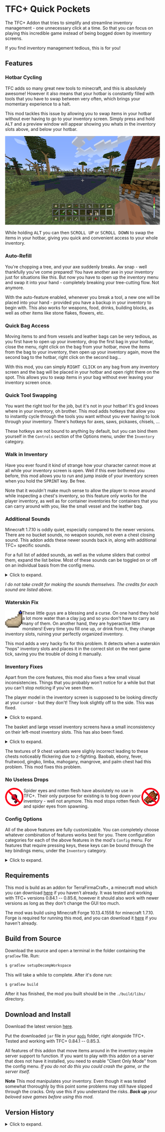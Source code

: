 # TFC+ Quick Pockets

The TFC+ Addon that tries to simplify and streamline inventory management - one unnecessary click at a time. So that you can focus on playing this incredible game instead of being bogged down by inventory screens.

If you find inventory management tedious, this is for you!

## Features

### Hotbar Cycling

TFC adds so many great new tools to minecraft, and this is absolutely awesome! However it also means that your hotbar is constantly filled with tools that you have to swap between very often, which brings your momentary experience to a halt.

This mod tackles this issue by allowing you to swap items in your hotbar without ever having to go to your inventory screen. Simply press and hold <kbd>ALT</kbd> and a preview window will appear showing you whats in the inventory slots above, and below your hotbar.

<p align="center">
  <img src="screenshots/hotbar.png">
</p>  

While holding <kbd>ALT</kbd> you can then <kbd>SCROLL UP</kbd> or <kbd>SCROLL DOWN</kbd> to swap the items in your hotbar, giving you quick and convenient access to your whole inventory.

### Auto-Refill

You're chopping a tree, and your axe suddenly breaks. Aw snap - well thankfully you've come prepared! You have another axe in your inventory just for situations like this. But now you have to open up the inventory menu and swap it into your hand - completely breaking your tree-cutting flow. Not anymore.

With the auto-feature enabled, whenever you break a tool, a new one will be placed into your hand - provided you have a backup in your inventory to begin with. This also works for weapons, food, drinks, building blocks, as well as other items like stone flakes, flowers, etc.

### Quick Bag Access

Moving items to and from vessels and leather bags can be very tedious, as you first have to open up your inventory, drop the first bag in your hotbar, close the menu, right click on the bag from your hotbar, move the items from the bag to your inventory, then open up your inventory again, move the second bag to the hotbar, right click on the second bag...

With this mod, you can simply <kbd>RIGHT CLICK</kbd> on any bag from any inventory screen and the bag will be placed in your hotbar and open right there on the spot. This allows you to swap items in your bag without ever leaving your inventory screen once.

### Quick Tool Swapping

You want the right tool for the job, but it's not in your hotbar! It's god knows where in your inventory, oh brother. This mod adds hotkeys that allow you to instantly cycle through the tools you want without you ever having to look through your inventory. There's hotkeys for axes, saws, pickaxes, chisels, ...

These hotkeys are not bound to anything by default, but you can bind them yourself in the `Controls` section of the Options menu, under the `Inventory` category. 

### Walk in Inventory

Have you ever found it kind of strange how your character cannot move at all while your inventory screen is open. Well if this ever bothered you before, this mod allows you to run and jump inside of your inventory screen when you hold the <kbd>SPRINT</kbd> key. Be free.

Note that it wouldn't make much sense to allow the player to move around while inspecting a chest's inventory, so this feature only works for the player inventory, as well as for container inventories for containers that you can carry around with you, like the small vessel and the leather bag.

### Additional Sounds

Minecraft 1.7.10 is oddly quiet, especially compared to the newer versions. There are no bucket sounds, no weapon sounds, not even a chest closing sound. This addon adds these newer sounds back in, along with additional TFC+ specific sounds. 

For a full list of added sounds, as well as the volume sliders that control them, expand the list below. Most of these sounds can be toggled on or off on an individual basis from the config menu.

<details>
  <summary>Click to expand.</summary>
 
|sound|variants|when it plays|volume slider|source|
|:--- |:------:|:------------|:-----------:|:----:|
|attack-axe|[1](https://raw.githubusercontent.com/blat-blatnik/TFC-Quick-Pockets/master/src/main/resources/assets/tfcquickpockets/sounds/attack-axe-1.ogg) [2](https://raw.githubusercontent.com/blat-blatnik/TFC-Quick-Pockets/master/src/main/resources/assets/tfcquickpockets/sounds/attack-axe-2.ogg) [3](https://raw.githubusercontent.com/blat-blatnik/TFC-Quick-Pockets/master/src/main/resources/assets/tfcquickpockets/sounds/attack-axe-3.ogg)|when dealing damage with an axe|`Players`|[Minecraft](https://minecraft.gamepedia.com/Sword#Sounds)|
|attack-mace|[1](https://raw.githubusercontent.com/blat-blatnik/TFC-Quick-Pockets/master/src/main/resources/assets/tfcquickpockets/sounds/attack-mace-1.ogg) [2](https://raw.githubusercontent.com/blat-blatnik/TFC-Quick-Pockets/master/src/main/resources/assets/tfcquickpockets/sounds/attack-mace-2.ogg) [3](https://raw.githubusercontent.com/blat-blatnik/TFC-Quick-Pockets/master/src/main/resources/assets/tfcquickpockets/sounds/attack-mace-3.ogg) [4](https://raw.githubusercontent.com/blat-blatnik/TFC-Quick-Pockets/master/src/main/resources/assets/tfcquickpockets/sounds/attack-mace-4.ogg)|when dealing damage with a mace|`Players`|[Minecraft](https://minecraft.gamepedia.com/Sword#Sounds)|
|attack-sword|[1](https://raw.githubusercontent.com/blat-blatnik/TFC-Quick-Pockets/master/src/main/resources/assets/tfcquickpockets/sounds/attack-sword-1.ogg) [2](https://raw.githubusercontent.com/blat-blatnik/TFC-Quick-Pockets/master/src/main/resources/assets/tfcquickpockets/sounds/attack-sword-2.ogg) [3](https://raw.githubusercontent.com/blat-blatnik/TFC-Quick-Pockets/master/src/main/resources/assets/tfcquickpockets/sounds/attack-sword-3.ogg) [4](https://raw.githubusercontent.com/blat-blatnik/TFC-Quick-Pockets/master/src/main/resources/assets/tfcquickpockets/sounds/attack-sword-4.ogg) [5](https://raw.githubusercontent.com/blat-blatnik/TFC-Quick-Pockets/master/src/main/resources/assets/tfcquickpockets/sounds/attack-sword-5.ogg) [6](https://raw.githubusercontent.com/blat-blatnik/TFC-Quick-Pockets/master/src/main/resources/assets/tfcquickpockets/sounds/attack-sword-6.ogg) [7](https://raw.githubusercontent.com/blat-blatnik/TFC-Quick-Pockets/master/src/main/resources/assets/tfcquickpockets/sounds/attack-sword-7.ogg)|when dealing damage with a sword|`Players`|[Minecraft](https://minecraft.gamepedia.com/Sword#Sounds)|
|attack-strong|[1](https://raw.githubusercontent.com/blat-blatnik/TFC-Quick-Pockets/master/src/main/resources/assets/tfcquickpockets/sounds/attack-strong-1.ogg) [2](https://raw.githubusercontent.com/blat-blatnik/TFC-Quick-Pockets/master/src/main/resources/assets/tfcquickpockets/sounds/attack-strong-2.ogg) [3](https://raw.githubusercontent.com/blat-blatnik/TFC-Quick-Pockets/master/src/main/resources/assets/tfcquickpockets/sounds/attack-strong-3.ogg) [4](https://raw.githubusercontent.com/blat-blatnik/TFC-Quick-Pockets/master/src/main/resources/assets/tfcquickpockets/sounds/attack-strong-4.ogg) [5](https://raw.githubusercontent.com/blat-blatnik/TFC-Quick-Pockets/master/src/main/resources/assets/tfcquickpockets/sounds/attack-strong-5.ogg)|when dealing damage with a tool|`Players`|[Minecraft](https://minecraft.gamepedia.com/Sword#Sounds)|
|attack-weak|[1](https://raw.githubusercontent.com/blat-blatnik/TFC-Quick-Pockets/master/src/main/resources/assets/tfcquickpockets/sounds/attack-weak-1.ogg) [2](https://raw.githubusercontent.com/blat-blatnik/TFC-Quick-Pockets/master/src/main/resources/assets/tfcquickpockets/sounds/attack-weak-2.ogg) [3](https://raw.githubusercontent.com/blat-blatnik/TFC-Quick-Pockets/master/src/main/resources/assets/tfcquickpockets/sounds/attack-weak-3.ogg) [4](https://raw.githubusercontent.com/blat-blatnik/TFC-Quick-Pockets/master/src/main/resources/assets/tfcquickpockets/sounds/attack-weak-4.ogg)|when dealing damage with anything except the above|`Players`|[Minecraft](https://minecraft.gamepedia.com/Sword#Sounds)|
|bag-open|[1](https://raw.githubusercontent.com/blat-blatnik/TFC-Quick-Pockets/master/src/main/resources/assets/tfcquickpockets/sounds/bag-open-1.ogg) [2](https://raw.githubusercontent.com/blat-blatnik/TFC-Quick-Pockets/master/src/main/resources/assets/tfcquickpockets/sounds/bag-open-2.ogg)|when changing hotbar slots, opening player inventory, or cycling through hotbar rows|`Players`|[MAtmos](https://www.curseforge.com/minecraft/mc-mods/matmos)|
|barrel-seal|[1](https://raw.githubusercontent.com/blat-blatnik/TFC-Quick-Pockets/master/src/main/resources/assets/tfcquickpockets/sounds/barrel-seal.ogg)|when sealing a barrel|`Blocks`|[Minecraft](https://minecraft.gamepedia.com/Barrel#Sounds)|
|barrel-unseal|[1](https://raw.githubusercontent.com/blat-blatnik/TFC-Quick-Pockets/master/src/main/resources/assets/tfcquickpockets/sounds/barrel-unseal-1.ogg) [2](https://raw.githubusercontent.com/blat-blatnik/TFC-Quick-Pockets/master/src/main/resources/assets/tfcquickpockets/sounds/barrel-unseal-2.ogg)|when unsealing a barrel|`Blocks`|[Minecraft](https://minecraft.gamepedia.com/Barrel#Sounds)|
|beehive-close|[1](https://raw.githubusercontent.com/blat-blatnik/TFC-Quick-Pockets/master/src/main/resources/assets/tfcquickpockets/sounds/beehive-close.ogg)|when closing a beehive's inventory|`Blocks`|[Minecraft](https://minecraft.gamepedia.com/Beehive#Sounds)|
|beehive-drip|[1](https://raw.githubusercontent.com/blat-blatnik/TFC-Quick-Pockets/master/src/main/resources/assets/tfcquickpockets/sounds/beehive-drip-1.ogg) [2](https://raw.githubusercontent.com/blat-blatnik/TFC-Quick-Pockets/master/src/main/resources/assets/tfcquickpockets/sounds/beehive-drip-2.ogg) [3](https://raw.githubusercontent.com/blat-blatnik/TFC-Quick-Pockets/master/src/main/resources/assets/tfcquickpockets/sounds/beehive-drip-3.ogg) [4](https://raw.githubusercontent.com/blat-blatnik/TFC-Quick-Pockets/master/src/main/resources/assets/tfcquickpockets/sounds/beehive-drip-4.ogg) [5](https://raw.githubusercontent.com/blat-blatnik/TFC-Quick-Pockets/master/src/main/resources/assets/tfcquickpockets/sounds/beehive-drip-5.ogg) [6](https://raw.githubusercontent.com/blat-blatnik/TFC-Quick-Pockets/master/src/main/resources/assets/tfcquickpockets/sounds/beehive-drip-6.ogg)|when taking honey from a beehive|`Blocks`|[Minecraft](https://minecraft.gamepedia.com/Beehive#Sounds)|
|beehive-open|[1](https://raw.githubusercontent.com/blat-blatnik/TFC-Quick-Pockets/master/src/main/resources/assets/tfcquickpockets/sounds/beehive-open.ogg)|when opening a beehive's inventory|`Blocks`|[Minecraft](https://minecraft.gamepedia.com/Beehive#Sounds)|
|bow-nock|[1](https://raw.githubusercontent.com/blat-blatnik/TFC-Quick-Pockets/master/src/main/resources/assets/tfcquickpockets/sounds/bow-nock.ogg)|when charging the bow|`Players`|[MAtmos](https://www.curseforge.com/minecraft/mc-mods/matmos)|
|bucket-empty|[1](https://raw.githubusercontent.com/blat-blatnik/TFC-Quick-Pockets/master/src/main/resources/assets/tfcquickpockets/sounds/bucket-empty-1.ogg) [2](https://raw.githubusercontent.com/blat-blatnik/TFC-Quick-Pockets/master/src/main/resources/assets/tfcquickpockets/sounds/bucket-empty-2.ogg) [3](https://raw.githubusercontent.com/blat-blatnik/TFC-Quick-Pockets/master/src/main/resources/assets/tfcquickpockets/sounds/bucket-empty-3.ogg)|when emptying a bucket|`Blocks`|[Minecraft](https://minecraft.gamepedia.com/Bucket#Sounds)|
|bucket-empty-viscous|[1](https://raw.githubusercontent.com/blat-blatnik/TFC-Quick-Pockets/master/src/main/resources/assets/tfcquickpockets/sounds/bucket-empty-viscous-1.ogg) [2](https://raw.githubusercontent.com/blat-blatnik/TFC-Quick-Pockets/master/src/main/resources/assets/tfcquickpockets/sounds/bucket-empty-viscous-2.ogg) [3](https://raw.githubusercontent.com/blat-blatnik/TFC-Quick-Pockets/master/src/main/resources/assets/tfcquickpockets/sounds/bucket-empty-viscous-3.ogg)|when emptying a bucket with a viscous fluid such as pitch|`Blocks`|[Minecraft](https://minecraft.gamepedia.com/Bucket#Sounds)|
|bucket-fill|[1](https://raw.githubusercontent.com/blat-blatnik/TFC-Quick-Pockets/master/src/main/resources/assets/tfcquickpockets/sounds/bucket-fill-1.ogg) [2](https://raw.githubusercontent.com/blat-blatnik/TFC-Quick-Pockets/master/src/main/resources/assets/tfcquickpockets/sounds/bucket-fill-2.ogg) [3](https://raw.githubusercontent.com/blat-blatnik/TFC-Quick-Pockets/master/src/main/resources/assets/tfcquickpockets/sounds/bucket-fill-3.ogg)|when filling a bucket|`Blocks`|[Minecraft](https://minecraft.gamepedia.com/Bucket#Sounds)|
|bucket-fill-viscous|[1](https://raw.githubusercontent.com/blat-blatnik/TFC-Quick-Pockets/master/src/main/resources/assets/tfcquickpockets/sounds/bucket-fill-viscous-1.ogg) [2](https://raw.githubusercontent.com/blat-blatnik/TFC-Quick-Pockets/master/src/main/resources/assets/tfcquickpockets/sounds/bucket-fill-viscous-2.ogg) [3](https://raw.githubusercontent.com/blat-blatnik/TFC-Quick-Pockets/master/src/main/resources/assets/tfcquickpockets/sounds/bucket-fill-viscous-3.ogg)|when filling a bucket with a viscous fluid such as pitch|`Blocks`|[Minecraft](https://minecraft.gamepedia.com/Bucket#Sounds)|
|chest-close|[1](https://raw.githubusercontent.com/blat-blatnik/TFC-Quick-Pockets/master/src/main/resources/assets/tfcquickpockets/sounds/chest-close-1.ogg) [2](https://raw.githubusercontent.com/blat-blatnik/TFC-Quick-Pockets/master/src/main/resources/assets/tfcquickpockets/sounds/chest-close-2.ogg) [3](https://raw.githubusercontent.com/blat-blatnik/TFC-Quick-Pockets/master/src/main/resources/assets/tfcquickpockets/sounds/chest-close-3.ogg)|when closing a chest|`Blocks`|[Minecraft](https://minecraft.gamepedia.com/Chest#Sounds)|
|cow-milk|[1](https://raw.githubusercontent.com/blat-blatnik/TFC-Quick-Pockets/master/src/main/resources/assets/tfcquickpockets/sounds/cow-milk-1.ogg) [2](https://raw.githubusercontent.com/blat-blatnik/TFC-Quick-Pockets/master/src/main/resources/assets/tfcquickpockets/sounds/cow-milk-2.ogg) [3](https://raw.githubusercontent.com/blat-blatnik/TFC-Quick-Pockets/master/src/main/resources/assets/tfcquickpockets/sounds/cow-milk-3.ogg)|when milking a cow|`Blocks`|[Minecraft](https://minecraft.gamepedia.com/Bucket#Sounds)|
|fire-crackle|[1](https://raw.githubusercontent.com/blat-blatnik/TFC-Quick-Pockets/master/src/main/resources/assets/tfcquickpockets/sounds/fire-crackle-1.ogg) [2](https://raw.githubusercontent.com/blat-blatnik/TFC-Quick-Pockets/master/src/main/resources/assets/tfcquickpockets/sounds/fire-crackle-2.ogg) [3](https://raw.githubusercontent.com/blat-blatnik/TFC-Quick-Pockets/master/src/main/resources/assets/tfcquickpockets/sounds/fire-crackle-3.ogg) [4](https://raw.githubusercontent.com/blat-blatnik/TFC-Quick-Pockets/master/src/main/resources/assets/tfcquickpockets/sounds/fire-crackle-4.ogg) [5](https://raw.githubusercontent.com/blat-blatnik/TFC-Quick-Pockets/master/src/main/resources/assets/tfcquickpockets/sounds/fire-crackle-5.ogg) [6](https://raw.githubusercontent.com/blat-blatnik/TFC-Quick-Pockets/master/src/main/resources/assets/tfcquickpockets/sounds/fire-crackle-6.ogg)|when near a lit fire pit|`Blocks`|[Minecraft](https://minecraft.gamepedia.com/Campfire#Sounds)|
|fluid-empty|[1](https://raw.githubusercontent.com/blat-blatnik/TFC-Quick-Pockets/master/src/main/resources/assets/tfcquickpockets/sounds/fluid-empty-1.ogg) [2](https://raw.githubusercontent.com/blat-blatnik/TFC-Quick-Pockets/master/src/main/resources/assets/tfcquickpockets/sounds/fluid-empty-2.ogg)|when emptying a barrel|`Blocks`|[Minecraft](https://minecraft.gamepedia.com/Bucket#Sounds)|
|fluid-empty-viscous|[1](https://raw.githubusercontent.com/blat-blatnik/TFC-Quick-Pockets/master/src/main/resources/assets/tfcquickpockets/sounds/fluid-empty-viscous.ogg)|when emptying a barrel full of viscous fluid such as pitch|`Blocks`|[Minecraft](https://minecraft.gamepedia.com/Bucket#Sounds)|
|fluid-soak|[1](https://raw.githubusercontent.com/blat-blatnik/TFC-Quick-Pockets/master/src/main/resources/assets/tfcquickpockets/sounds/fluid-soak-1.ogg) [2](https://raw.githubusercontent.com/blat-blatnik/TFC-Quick-Pockets/master/src/main/resources/assets/tfcquickpockets/sounds/fluid-soak-2.ogg) [3](https://raw.githubusercontent.com/blat-blatnik/TFC-Quick-Pockets/master/src/main/resources/assets/tfcquickpockets/sounds/fluid-soak-3.ogg)|when placing an item in a barrel full of liquid|`Blocks`|[Minecraft](https://minecraft.gamepedia.com/Bucket#Sounds)|
|fluid-soak-viscous|[1](https://raw.githubusercontent.com/blat-blatnik/TFC-Quick-Pockets/master/src/main/resources/assets/tfcquickpockets/sounds/fluid-soak-viscous-1.ogg) [2](https://raw.githubusercontent.com/blat-blatnik/TFC-Quick-Pockets/master/src/main/resources/assets/tfcquickpockets/sounds/fluid-soak-viscous-2.ogg)|when placing an item in a barrel full of a viscous liquid|`Blocks`|[Minecraft](https://minecraft.gamepedia.com/Bucket#Sounds)|
|fluid-unsoak|[1](https://raw.githubusercontent.com/blat-blatnik/TFC-Quick-Pockets/master/src/main/resources/assets/tfcquickpockets/sounds/fluid-unsoak-1.ogg) [2](https://raw.githubusercontent.com/blat-blatnik/TFC-Quick-Pockets/master/src/main/resources/assets/tfcquickpockets/sounds/fluid-unsoak-2.ogg) [3](https://raw.githubusercontent.com/blat-blatnik/TFC-Quick-Pockets/master/src/main/resources/assets/tfcquickpockets/sounds/fluid-unsoak-3.ogg)|when taking an item from a barrel full of liquid|`Blocks`|[Minecraft](https://minecraft.gamepedia.com/Bucket#Sounds)|
|fluid-unsoak-viscous|[1](https://raw.githubusercontent.com/blat-blatnik/TFC-Quick-Pockets/master/src/main/resources/assets/tfcquickpockets/sounds/fluid-unsoak-viscous-1.ogg) [2](https://raw.githubusercontent.com/blat-blatnik/TFC-Quick-Pockets/master/src/main/resources/assets/tfcquickpockets/sounds/fluid-unsoak-viscous-2.ogg) [3](https://raw.githubusercontent.com/blat-blatnik/TFC-Quick-Pockets/master/src/main/resources/assets/tfcquickpockets/sounds/fluid-unsoak-viscous-3.ogg)|when taking an item from a barrel full of a viscous liquid|`Blocks`|[Minecraft](https://minecraft.gamepedia.com/Bucket#Sounds)|
|large-vessel-seal|[1](https://raw.githubusercontent.com/blat-blatnik/TFC-Quick-Pockets/master/src/main/resources/assets/tfcquickpockets/sounds/large-vessel-seal.ogg)|when sealing a large vessel|`Blocks`|[freesound.org](https://freesound.org/people/ahill86/sounds/206145/)|
|large-vessel-unseal|[1](https://raw.githubusercontent.com/blat-blatnik/TFC-Quick-Pockets/master/src/main/resources/assets/tfcquickpockets/sounds/large-vessel-unseal.ogg)|when unsealing a large vessel|`Blocks`|[freesound.org](https://freesound.org/people/ahill86/sounds/206145/)|
|leash-break|[1](https://raw.githubusercontent.com/blat-blatnik/TFC-Quick-Pockets/master/src/main/resources/assets/tfcquickpockets/sounds/leash-break-1.ogg) [2](https://raw.githubusercontent.com/blat-blatnik/TFC-Quick-Pockets/master/src/main/resources/assets/tfcquickpockets/sounds/leash-break-2.ogg) [3](https://raw.githubusercontent.com/blat-blatnik/TFC-Quick-Pockets/master/src/main/resources/assets/tfcquickpockets/sounds/leash-break-3.ogg)|when a lead/rope breaks|`Blocks`|[Minecraft](https://minecraft.gamepedia.com/Lead#Sounds)|
|leash-place|[1](https://raw.githubusercontent.com/blat-blatnik/TFC-Quick-Pockets/master/src/main/resources/assets/tfcquickpockets/sounds/leash-place-1.ogg) [2](https://raw.githubusercontent.com/blat-blatnik/TFC-Quick-Pockets/master/src/main/resources/assets/tfcquickpockets/sounds/leash-place-2.ogg) [3](https://raw.githubusercontent.com/blat-blatnik/TFC-Quick-Pockets/master/src/main/resources/assets/tfcquickpockets/sounds/leash-place-3.ogg)|when attaching a lead/rope to a fence|`Blocks`|[Minecraft](https://minecraft.gamepedia.com/Lead#Sounds)|

</details>

_I do not take credit for making the sounds themselves. The credits for each sound are listed above._

### Waterskin Fix

<p align="left">
  <img align="left" width="56" height="56" src="screenshots/waterskin.png">
  
  These little guys are a blessing and a curse. On one hand they hold a lot more water than a clay jug and so you don't have to carry as many of them. On another hand, they are hyperactive little monsters! Every time you fill one up, or drink from it, they change inventory slots, ruining your perfectly organized inventory.
</p>

This mod adds a very hacky fix for this problem. It detects when a waterskin "hops" inventory slots and places it in the correct slot on the next game tick, saving you the trouble of doing it manually.

### Inventory Fixes

Apart from the core features, this mod also fixes a few small visual inconsistencies. Things that you probably won't notice for a while but that you can't stop noticing if you've seen them.

The player model in the inventory screen is supposed to be looking directly at your cursor - but they don't! They look slightly off to the side. This was fixed.

<details>
  <summary>Click to expand.</summary>
  <p align="center">
    <img width="796" height="274" src="screenshots/player-stare.png">
  </p>
</details>

The basket and large vessel inventory screens hava a small inconsistency on their left-most inventory slots. This has also been fixed.

<details>
  <summary>Click to expand.</summary>
  <p align="center">
    <img width="796" height="172" src="screenshots/gui-fixes.png">
  </p>
</details>

The textures of 9 chest variants were slighly incorrect leading to these chests noticeably flickering due to z-fighting. Baobab, ebony, fever, fruitwood, gingko, limba, mahogany, mangrove, and palm chest had this problem. This mod fixes this problem.

### No Useless Drops

<p align="left">
  <img align="left" width="60" height="60" src="screenshots/spider-eye.png">
  <img align="right" width="60" height="60" src="screenshots/rotten-flesh.png">
  
  Spider eyes and rotten flesh have absolutely no use in TFC+. Their only purpose for existing is to bog down your inventory - well not anymore. This mod stops rotten flesh and spider eyes from spawning.
</p>

### Config Options

All of the above features are fully customizable. You can completely choose whatever combination of features works best for you. There configuration categories for each of the above features in the mod's `Config` menu. For features that require pressing keys, these keys can be bound through the key bindings menu, under the `Inventory` category.

<details>
  <summary>Click to expand.</summary>
  <p align="center">
    <img src="screenshots/config.png">
  </p>
</details>

## Requirements

This mod is build as an addon for TerraFirmaCraft+, a minecraft mod which you can download [here](https://www.curseforge.com/minecraft/mc-mods/terrafirmacraftplus/files) if you haven't already. It was tested and working with TFC+ versions 0.84.1 -- 0.85.6, however it should also work with newer versions as long as they don't change the GUI too much.

The mod was build using Minecraft Forge 10.13.4.1558 for minecraft 1.7.10. Forge is required for running this mod, and you can download it [here](http://files.minecraftforge.net/maven/net/minecraftforge/forge/index_1.7.10.html) if you haven't already.

## Build from Source

Download the source and open a terminal in the folder containing the `gradlew` file. Run:

```bash
$ gradlew setupDecompWorkspace
```

This will take a while to complete. After it's done run:

```bash
$ gradlew build
```

After it has finished, the mod you built should be in the `./build/libs/` directory.

## Download and Install

Download the latest version [here](https://github.com/blat-blatnik/TFC-Quick-Pockets/releases). 

Put the downloaded `jar` file in your [`mods`](https://gaming.stackexchange.com/questions/151317/where-is-the-mod-folder) folder, right alongside TFC+. Tested and working with TFC+ 0.84.1 -- 0.85.3. 

All features of this addon that move items around in the inventory require server support to function. If you want to play with this addon on a server that does not have it installed, you need to enable "Client Only Mode" from the config menu. _If you do not do this you could crash the game, or the server itself._

**Note** This mod manipulates your inventory. Even though it was tested somewhat thoroughly by this point some problems may still have slipped through the cracks. Only use this if you understand the risks. _**Back up** your beloved save games before using this mod_.

## Version History

<details>
  <summary>Click to expand.</summary>

|version|TFC+ versions|changes|
|:-----:|:-----------:|:------|
|[1.1.4](https://github.com/blat-blatnik/TFC-Quick-Pockets/releases/tag/v1.1.4)|0.84.1 - 0.85.6|• fixed salads and sandwiches not being considered food and water jugs not being considered drinks|
|[1.1.3](https://github.com/blat-blatnik/TFC-Quick-Pockets/releases/tag/v1.1.3)|0.84.1 - 0.85.6|• fixed crash when certain keys were bound to mouse buttons|
|[1.1.2](https://github.com/blat-blatnik/TFC-Quick-Pockets/releases/tag/v1.1.2)|0.84.1 - 0.85.3|• added bloomery and blast furnace sounds<br>• fixed bug with bow sounds|
|[1.1.1](https://github.com/blat-blatnik/TFC-Quick-Pockets/releases/tag/v1.1.1)|0.84.1 - 0.85.3|• fixed some chests had textures that caused them to flicker<br>• various bug fixes|
|[1.1](https://github.com/blat-blatnik/TFC-Quick-Pockets/releases/tag/v1.1)|0.84.1 - 0.85.3|• added additional sounds<br>• food is now automatically stacked when picked up<br>• improved how auto-refill looks for replacement items<br>• added client-side only mode for playing on servers<br>• "remove dark filter in inventory" is now turned off by default|
|[1.0](https://github.com/blat-blatnik/TFC-Quick-Pockets/releases/tag/v1.0)|0.84.1 - 0.85.2|• fixed inconsistencies with large vessel and basket GUI|
|[beta 1.2.2](https://github.com/blat-blatnik/TFC-Quick-Pockets/releases/tag/v1.2.2-beta)|0.84.1 - 0.85.2|• improved how auto-refill looks for replacement items<br>• added config option to enable walk in inventory without the <kbd>SPRINT</kbd> key|
|[beta 1.2.1](https://github.com/blat-blatnik/TFC-Quick-Pockets/releases/tag/v1.2.1-beta)|0.84.1 - 0.85.2|• you now have to hold <kbd>SPRINT</kbd> to walk in the inventory|
|[beta 1.2](https://github.com/blat-blatnik/TFC-Quick-Pockets/releases/tag/v1.2-beta)|0.84.1 - 0.85.1|• can now walk in inventory screens<br>• organized config into neat categories|
|[beta 1.1](https://github.com/blat-blatnik/TFC-Quick-Pockets/releases/tag/v1.1-beta)|0.84.1 - 0.85.1|• tool cycling now correctly cycles through all tools<br>• zombies and spiders no longer drop rotten flesh and spider eyes<br>• added auto-refill|
|[beta 1.0.1](https://github.com/blat-blatnik/TFC-Quick-Pockets/releases/tag/v1.0.1-beta)|0.84.1 - 0.85.1|• fixed item duplication and other item temperature related weirdness<br>• added config options to disable quick container access on certain items<br>• most features now require server assistance to work|
|[beta 1.0](https://github.com/blat-blatnik/TFC-Quick-Pockets/releases/tag/v1.0-beta)|0.84.1 - 0.85.1|initial release|

</details>
